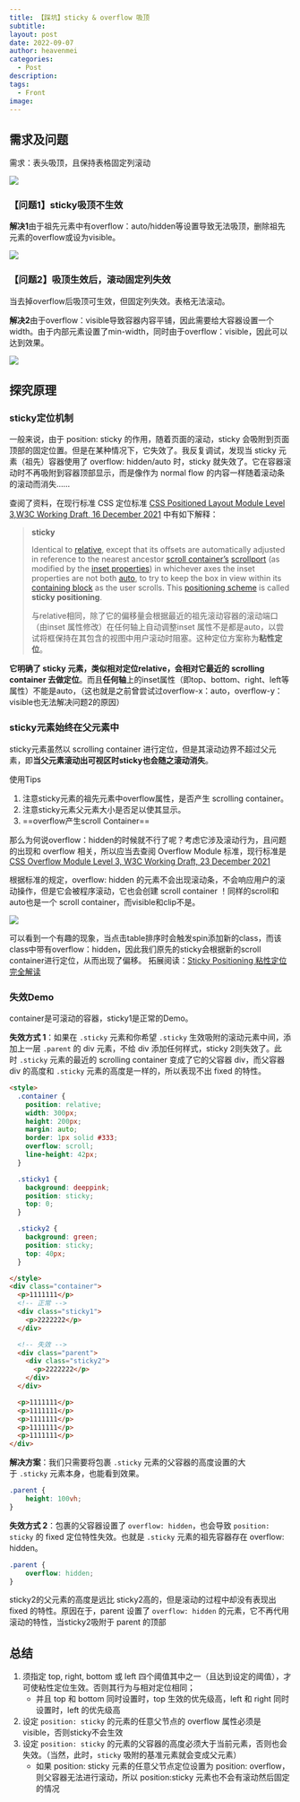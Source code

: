 ```yaml
---
title: 【踩坑】sticky & overflow 吸顶
subtitle: 
layout: post
date: 2022-09-07
author: heavenmei
categories:
  - Post
description: 
tags:
  - Front
image:
---
```

## 需求及问题

需求：表头吸顶，且保持表格固定列滚动

![](assets/202-09-07-sticky-overflow-top-20250119015551.png)

  

### 【问题1】sticky吸顶不生效

**解决1**由于祖先元素中有overflow：auto/hidden等设置导致无法吸顶，删除祖先元素的overflow或设为visible。

![](assets/202-09-07-sticky-overflow-top-20250119015613.png)

### 【问题2】吸顶生效后，滚动固定列失效


当去掉overflow后吸顶可生效，但固定列失效。表格无法滚动。

**解决2**由于overflow：visible导致容器内容平铺，因此需要给大容器设置一个width。由于内部元素设置了min-width，同时由于overflow：visible，因此可以达到效果。

![](assets/202-09-07-sticky-overflow-top-20250119015642.png)

  

## 探究原理
### sticky定位机制

一般来说，由于 position: sticky 的作用，随着页面的滚动，sticky 会吸附到页面顶部的固定位置。但是在某种情况下，它失效了。我反复调试，发现当 sticky 元素（祖先）容器使用了 overflow: hidden/auto 时，sticky 就失效了。它在容器滚动时不再吸附到容器顶部显示，而是像作为 normal flow 的内容一样随着滚动条的滚动而消失……

查阅了资料，在现行标准 CSS 定位标准 [CSS Positioned Layout Module Level 3,W3C Working Draft, 16 December 2021](https://www.w3.org/TR/css-position-3/#sticky-position) 中有如下解释：

> **sticky**
> 
> Identical to [relative](https://www.w3.org/TR/css-position-3/#valdef-position-relative), except that its offsets are automatically adjusted in reference to the nearest ancestor [scroll container’s](https://www.w3.org/TR/css-overflow-3/#scroll-container) [scrollport](https://www.w3.org/TR/css-overflow-3/#scrollport) (as modified by the [inset properties](https://www.w3.org/TR/css-position-3/#inset-properties)) in whichever axes the inset properties are not both [auto](https://www.w3.org/TR/css-position-3/#valdef-top-auto), to try to keep the box in view within its [containing block](https://www.w3.org/TR/css-display-3/#containing-block) as the user scrolls. This [positioning scheme](https://www.w3.org/TR/css-position-3/#positioning-scheme) is called **sticky positioning**.
> 
> 与relative相同，除了它的偏移量会根据最近的祖先滚动容器的滚动端口（由inset 属性修改）在任何轴上自动调整inset 属性不是都是auto，以尝试将框保持在其包含的视图中用户滚动时阻塞。这种定位方案称为**粘性定位**。

**它明确了 sticky 元素，类似相对定位relative，会相对它最近的 scrolling container 去做定位**。而且**任何轴**上的inset属性（即top、bottom、right、left等属性）不能是auto，（这也就是之前曾尝试过overflow-x：auto，overflow-y：visible也无法解决问题2的原因）

### sticky元素始终在父元素中

sticky元素虽然以 scrolling container 进行定位，但是其滚动边界不超过父元素，即**当父元素滚动出可视区时sticky也会随之滚动消失**。

使用Tips

1. 注意sticky元素的祖先元素中overflow属性，是否产生 scrolling container。
2. 注意sticky元素父元素大小是否足以使其显示。
3. ==overflow产生scroll Container==


那么为何说overflow：hidden的时候就不行了呢？考虑它涉及滚动行为，且问题的出现和 overflow 相关，所以应当去查阅 Overflow Module 标准，现行标准是 [CSS Overflow Module Level 3, W3C Working Draft, 23 December 2021](https://link.zhihu.com/?target=https%3A//www.w3.org/TR/css-overflow-3/)



根据标准的规定，overflow: hidden 的元素不会出现滚动条，不会响应用户的滚动操作，但是它会被程序滚动，它也会创建 scroll container ！同样的scroll和auto也是一个 scroll container，而visible和clip不是。


![](assets/202-09-07-sticky-overflow-top-20250119015805.gif)



可以看到一个有趣的现象，当点击table排序时会触发spin添加新的class，而该class中带有overflow：hidden，因此我们原先的sticky会根据新的scroll container进行定位，从而出现了偏移。
拓展阅读：[Sticky Positioning 粘性定位完全解读](https://bytedance.feishu.cn/docx/doxcnAzDVfjP9ovSolaNQ27r6if)



### 失效Demo

container是可滚动的容器，sticky1是正常的Demo。


**失效方式 1**：如果在 `.sticky` 元素和你希望 `.sticky` 生效吸附的滚动元素中间，添加上一层 `.parent` 的 div 元素，不给 div 添加任何样式，sticky 2则失效了。此时 `.sticky` 元素的最近的 scrolling container 变成了它的父容器 div，而父容器 div 的高度和 `.sticky` 元素的高度是一样的，所以表现不出 fixed 的特性。

```html
<style>
  .container {
    position: relative;
    width: 300px;
    height: 200px;
    margin: auto;
    border: 1px solid #333;
    overflow: scroll;
    line-height: 42px;
  }

  .sticky1 {
    background: deeppink;
    position: sticky;
    top: 0;
  }

  .sticky2 {
    background: green;
    position: sticky;
    top: 40px;
  }

</style>
<div class="container">
  <p>1111111</p>
  <!-- 正常 -->
  <div class="sticky1">
    <p>2222222</p>
  </div>

  <!-- 失效 -->
  <div class="parent">
    <div class="sticky2">
      <p>2222222</p>
    </div>
  </div>

  <p>1111111</p>
  <p>1111111</p>
  <p>1111111</p>
  <p>1111111</p>
  <p>1111111</p>
</div>

```


**解决方案**：我们只需要将包裹 `.sticky` 元素的父容器的高度设置的大于 `.sticky` 元素本身，也能看到效果。
```css
.parent {
	height: 100vh;
}
```


**失效方式 2**：包裹的父容器设置了 `overflow: hidden`，也会导致 `position: sticky` 的 fixed 定位特性失效。也就是 `.sticky` 元素的祖先容器存在 overflow: hidden。

```css
.parent {
	overflow: hidden;
}
```


sticky2的父元素的高度是远比 sticky2高的，但是滚动的过程中却没有表现出 fixed 的特性。原因在于，parent 设置了 `overflow: hidden` 的元素，它不再代用滚动的特性，当sticky2吸附于 parent 的顶部


## 总结

1. 须指定 top, right, bottom 或 left 四个阈值其中之一（且达到设定的阈值），才可使粘性定位生效。否则其行为与相对定位相同；
    - 并且 top 和 bottom 同时设置时，top 生效的优先级高，left 和 right 同时设置时，left 的优先级高
2. 设定 `position: sticky` 的元素的任意父节点的 overflow 属性必须是 visible，否则sticky不会生效
3. 设定 `position: sticky` 的元素的父容器的高度必须大于当前元素，否则也会失效。（当然，此时，`sticky` 吸附的基准元素就会变成父元素）
    - 如果 position: sticky 元素的任意父节点定位设置为 position: overflow，则父容器无法进行滚动，所以 position:sticky 元素也不会有滚动然后固定的情况